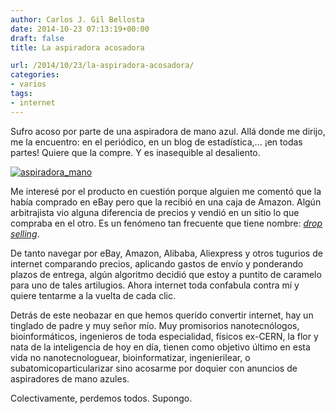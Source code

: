 ```yaml
---
author: Carlos J. Gil Bellosta
date: 2014-10-23 07:13:19+00:00
draft: false
title: La aspiradora acosadora

url: /2014/10/23/la-aspiradora-acosadora/
categories:
- varios
tags:
- internet
---
```


Sufro acoso por parte de una aspiradora de mano azul. Allá donde me dirijo, me la encuentro: en el periódico, en un blog de estadística,... ¡en todas partes! Quiere que la compre. Y es inasequible al desaliento.

[![aspiradora_mano](/wp-uploads/2014/10/aspiradora_mano.png#center)
](/wp-uploads/2014/10/aspiradora_mano.png#center)

Me interesé por el producto en cuestión porque alguien me comentó que la había comprado en eBay pero que la recibió en una caja de Amazon. Algún arbitrajista vio alguna diferencia de precios y vendió en un sitio lo que compraba en el otro. Es un fenómeno tan frecuente que tiene nombre: [_drop selling_](http://es.wikipedia.org/wiki/Drop_shipment).

De tanto navegar por eBay, Amazon, Alibaba, Aliexpress y otros tugurios de internet comparando precios, aplicando gastos de envío y ponderando plazos de entrega, algún algoritmo decidió que estoy a puntito de caramelo para uno de tales artilugios. Ahora internet toda confabula contra mí y quiere tentarme a la vuelta de cada clic.

Detrás de este neobazar en que hemos querido convertir internet, hay un tinglado de padre y muy señor mío. Muy promisorios nanotecnólogos, bioinformáticos, ingenieros de toda especialidad, físicos ex-CERN, la flor y nata de la inteligencia de hoy en día, tienen como objetivo último en esta vida no nanotecnologuear, bioinformatizar, ingenierilear, o subatomicoparticularizar sino acosarme por doquier con anuncios de aspiradores de mano azules.

Colectivamente, perdemos todos. Supongo.
